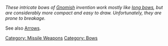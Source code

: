 *These intricate bows of [Gnomish](Gnomes.md "wikilink") invention work
mostly like [long bows](:Category:_Long_Bows.md "wikilink"), but are
considerably more compact and easy to draw. Unfortunately, they are
prone to breakage.*

See also [Arrows](:Category:_Arrows.md "wikilink").

[Category: Missile Weapons](Category:_Missile_Weapons "wikilink")
[Category: Bows](Category:_Bows "wikilink")

